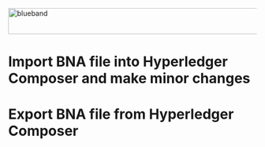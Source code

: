 <img src="https://farm5.staticflickr.com/4503/37148677233_71edc5a37b_o.png" width="1041" height="53" alt="blueband">

# Import BNA file into Hyperledger Composer and make minor changes

# Export BNA file from Hyperledger Composer
